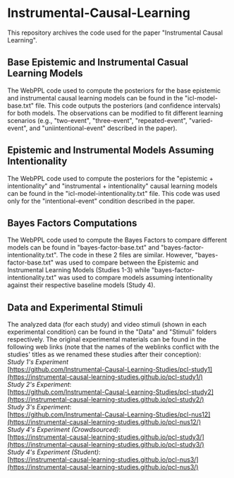 # Instrumental-Causal-Learning
This repository archives the code used for the paper "Instrumental Causal Learning".

## Base Epistemic and Instrumental Casual Learning Models
The WebPPL code used to compute the posteriors for the base epistemic and instrumental causal learning models can be found in the "icl-model-base.txt" file. This code outputs the posteriors (and confidence intervals) for both models. The observations can be modified to fit different learning scenarios (e.g., "two-event", "three-event", "repeated-event", "varied-event", and "uniintentional-event" described in the paper).

## Epistemic and Instrumental Models Assuming Intentionality
The WebPPL code used to compute the posteriors for the "epistemic + intentionality" and "instrumental + intentionality" causal learning models can be found in the "icl-model-intentionality.txt" file. This code was used only for the "intentional-event" condition described in the paper.

## Bayes Factors Computations
The WebPPL code used to compute the Bayes Factors to compare different models can be found in "bayes-factor-base.txt" and "bayes-factor-intentionality.txt". The code in these 2 files are similar. However, "bayes-factor-base.txt" was used to compare between the Epistemic and Instrumental Learning Models (Studies 1-3) while "bayes-factor-intentionality.txt" was used to compare models assuming intentionality against their respective baseline models (Study 4). 

## Data and Experimental Stimuli
The analyzed data (for each study) and video stimuli (shown in each experimental condition) can be found in the "Data" and "Stimuli" folders respectively. The original experimental materials can be found in the following web links (note that the names of the weblinks conflict with the studies' titles as we renamed these studies after their conception):  
*Study 1's Experiment*  
[https://github.com/Instrumental-Causal-Learning-Studies/pcl-study1](https://instrumental-causal-learning-studies.github.io/pcl-study1/)  
*Study 2's Experiment*:  
[https://github.com/Instrumental-Causal-Learning-Studies/pcl-study2](https://instrumental-causal-learning-studies.github.io/pcl-study2/)  
*Study 3's Experiment*:  
[https://github.com/Instrumental-Causal-Learning-Studies/pcl-nus12](https://instrumental-causal-learning-studies.github.io/pcl-nus12/)  
*Study 4's Experiment (Crowdsourced)*:  
[https://instrumental-causal-learning-studies.github.io/pcl-study3/](https://instrumental-causal-learning-studies.github.io/pcl-study3/)  
*Study 4's Experiment (Student)*:  
[https://instrumental-causal-learning-studies.github.io/pcl-nus3/](https://instrumental-causal-learning-studies.github.io/pcl-nus3/)  
